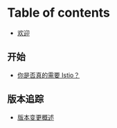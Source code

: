 # Table of contents

* [欢迎](README.md)

## 开始 <a id="begin"></a>

* [你是否真的需要 Istio？](begin/do-you-really-need-istio.md)

## 版本追踪 <a id="releases-tracking"></a>

* [版本变更概述](releases-tracking/ban-ben-bian-geng-gai-shu.md)

